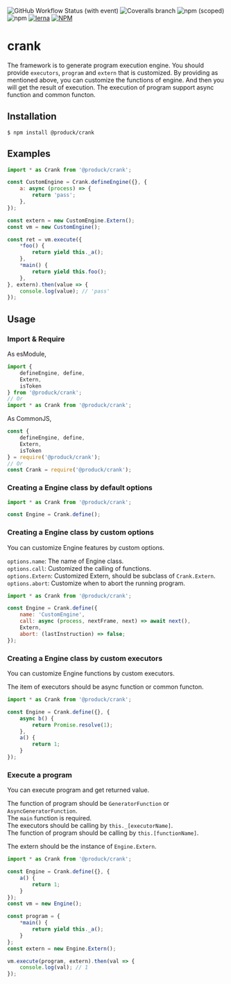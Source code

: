 ![GitHub Workflow Status (with event)](https://img.shields.io/github/actions/workflow/status/produck/crank/node.js.yml)
![Coveralls branch](https://img.shields.io/coverallsCoverage/github/produck/crank)
![npm (scoped)](https://img.shields.io/npm/v/%40produck/crank)
![npm](https://img.shields.io/npm/dm/%40produck/crank)
[![lerna](https://img.shields.io/badge/maintained%20with-lerna-cc00ff.svg)](https://lerna.js.org/)
[![NPM](https://img.shields.io/npm/l/@produck/crank)](https://opensource.org/licenses/MIT)

# crank
The framework is to generate program execution engine. You should provide `executors`, `program` and `extern` that is customized. By providing as mentioned above, you can customize the functions of engine. And then you will get the result of execution. The execution of program support async function and common functon.

## Installation
```
$ npm install @produck/crank
```

## Examples

```js
import * as Crank from '@produck/crank';

const CustomEngine = Crank.defineEngine({}, {
	a: async (process) => {
		return 'pass';
	},
});

const extern = new CustomEngine.Extern();
const vm = new CustomEngine();

const ret = vm.execute({
	*foo() {
		return yield this._a();
	},
	*main() {
		return yield this.foo();
	},
}, extern).then(value => {
	console.log(value); // 'pass'
});
```

## Usage
### Import & Require
As esModule,
```js
import {
	defineEngine, define,
	Extern,
	isToken
} from '@produck/crank';
// Or
import * as Crank from '@produck/crank';
```

As CommonJS,
```js
const {
	defineEngine, define,
	Extern,
	isToken
} = require('@produck/crank');
// Or
const Crank = require('@produck/crank');
```

### Creating a Engine class by default options
```js
import * as Crank from '@produck/crank';

const Engine = Crank.define();
```
### Creating a Engine class by custom options
You can customize Engine features by custom options.

`options.name`: The name of Engine class.\
`options.call`: Customized the calling of functions.\
`options.Extern`: Customized Extern, should be subclass of `Crank.Extern`.\
`options.abort`: Customize when to abort the running program.
```js
import * as Crank from '@produck/crank';

const Engine = Crank.define({
	name: 'CustomEngine',
	call: async (process, nextFrame, next) => await next(),
	Extern,
	abort: (lastInstruction) => false;
});
```

### Creating a Engine class by custom executors
You can customize Engine functions by custom executors.

The item of executors should be async function or common functon.
```js
import * as Crank from '@produck/crank';

const Engine = Crank.define({}, {
	async b() {
		return Promise.resolve(1);
	},
	a() {
		return 1;
	}
});
```

### Execute a program
You can execute program and get returned value.

The function of program should be `GeneratorFunction` or `AsyncGeneratorFunction`.\
The `main` function is required.\
The executors should be calling by `this._[executorName]`.\
The function of program should be calling by `this.[functionName]`.

The extern should be the instance of `Engine.Extern`.
```js
import * as Crank from '@produck/crank';

const Engine = Crank.define({}, {
	a() {
		return 1;
	}
});
const vm = new Engine();

const program = {
	*main() {
		return yield this._a();
	}
};
const extern = new Engine.Extern();

vm.execute(program, extern).then(val => {
	console.log(val); // 1
});
```
